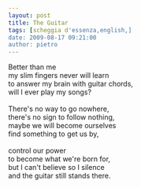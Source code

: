 ```yaml
---
layout: post
title: The Guitar
tags: [scheggia d'essenza,english,]
date: 2009-08-17 09:21:00
author: pietro
---
```

Better than me<br/>my slim fingers never will learn<br/>to answer my brain with guitar chords,<br/>will I ever play my songs?<br/><br/>There's no way to go nowhere,<br/>there's no sign to follow nothing,<br/>maybe we will become ourselves<br/>find something to get us by,<br/><br/>control our power<br/>to become what we're born for,<br/>but I can't believe so I silence<br/>and the guitar still stands there.
